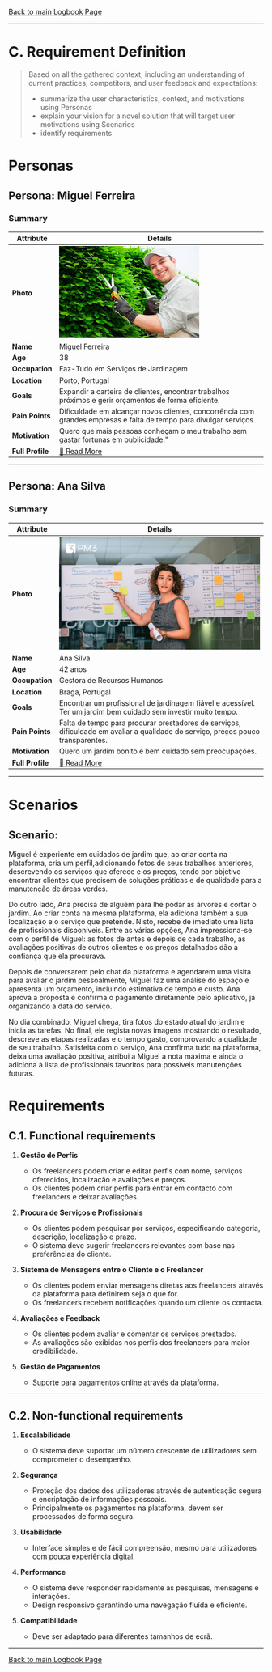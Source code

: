 [Back to main Logbook Page](../hci_logbook.md)

---

# C. Requirement Definition

>    Based on all the gathered context, including an understanding of current practices, competitors, and user feedback and expectations: 
> 
> - summarize the user characteristics, context, and motivations using Personas
> - explain your vision for a novel solution that will target user motivations using Scenarios
> - identify requirements

# Personas

## Persona: Miguel Ferreira

### Summary

| Attribute        | Details                                                                                                            |
| ---------------- | ------------------------------------------------------------------------------------------------------------------ |
| **Photo**        | ![Persona Name\|100](personas/miguel.jpeg)                                                                         |
| **Name**         | Miguel Ferreira                                                                                                    |
| **Age**          | 38                                                                                                                 |
| **Occupation**   | Faz-Tudo em Serviços de Jardinagem                                                                                 |
| **Location**     | Porto, Portugal                                                                                                    |
| **Goals**        | Expandir a carteira de clientes, encontrar trabalhos próximos e gerir orçamentos de forma eficiente.               |
| **Pain Points**  | Dificuldade em alcançar novos clientes, concorrência com grandes empresas e falta de tempo para divulgar serviços. |
| **Motivation**   | Quero que mais pessoas conheçam o meu trabalho sem gastar fortunas em publicidade."                                |
| **Full Profile** | [📄 Read More](personas/persona1_Miguel.md)                                                                        |

---

## Persona: Ana Silva

### Summary

| Attribute        | Details                                                                                                                          |
| ---------------- | -------------------------------------------------------------------------------------------------------------------------------- |
| **Photo**        | ![Persona Name](personas/ana.webp)                                                                                               |
| **Name**         | Ana Silva                                                                                                                        |
| **Age**          | 42 anos                                                                                                                          |
| **Occupation**   | Gestora de Recursos Humanos                                                                                                      |
| **Location**     | Braga, Portugal                                                                                                                  |
| **Goals**        | Encontrar um profissional de jardinagem fiável e acessível. Ter um jardim bem cuidado sem investir muito tempo.                  |
| **Pain Points**  | Falta de tempo para procurar prestadores de serviços, dificuldade em avaliar a qualidade do serviço, preços pouco transparentes. |
| **Motivation**   | Quero um jardim bonito e bem cuidado sem preocupações.                                                                           |
| **Full Profile** | [📄 Read More](personas/persona2_Ana.md)                                                                                         |

---

# Scenarios

## Scenario: 


Miguel é experiente em cuidados de jardim que, ao criar conta na plataforma, cria um perfil,adicionando fotos de seus trabalhos anteriores, descrevendo os serviços que oferece e os preços, tendo por objetivo encontrar clientes que precisem de soluções práticas e de qualidade para a manutenção de áreas verdes.

Do outro lado, Ana precisa de alguém para lhe podar as árvores e cortar o jardim. Ao criar conta na mesma plataforma, ela adiciona também a sua localização e o serviço que pretende. Nisto, recebe de imediato uma lista de profissionais disponíveis. Entre as várias opções, Ana impressiona-se com o perfil de Miguel: as fotos de antes e depois de cada trabalho, as avaliações positivas de outros clientes e os preços detalhados dão a confiança que ela procurava.

Depois de conversarem pelo chat da plataforma e agendarem uma visita para avaliar o jardim pessoalmente, Miguel faz uma análise do espaço e apresenta um orçamento, incluindo estimativa de tempo e custo. Ana aprova a proposta e confirma o pagamento diretamente pelo aplicativo, já organizando a data do serviço.

No dia combinado, Miguel chega, tira fotos do estado atual do jardim e inicia as tarefas. No final, ele regista novas imagens mostrando o resultado, descreve as etapas realizadas e o tempo gasto, comprovando a qualidade de seu trabalho. Satisfeita com o serviço, Ana confirma tudo na plataforma, deixa uma avaliação positiva, atribui a Miguel a nota máxima e ainda o adiciona à lista de profissionais favoritos para possíveis manutenções futuras.





# Requirements

## C.1. Functional requirements

1. **Gestão de Perfis**
   
   - Os freelancers podem criar e editar perfis com nome, serviços oferecidos, localização e avaliações e preços.
   - Os clientes podem criar perfis para entrar em contacto com freelancers e deixar avaliações.

2. **Procura de Serviços e Profissionais**
   
   - Os clientes podem pesquisar por serviços, especificando categoria, descrição, localização e prazo.
   - O sistema deve sugerir freelancers relevantes com base nas preferências do cliente.

3. **Sistema de Mensagens entre o Cliente e o Freelancer**
   
   - Os clientes podem enviar mensagens diretas aos freelancers através da plataforma para definirem seja o que for.  
   - Os freelancers recebem notificações quando um cliente os contacta.  

4. **Avaliações e Feedback**
   
   - Os clientes podem avaliar e comentar os serviços prestados.
   - As avaliações são exibidas nos perfis dos freelancers para maior credibilidade.

5. **Gestão de Pagamentos**
   
   - Suporte para pagamentos online através da plataforma.

---

## C.2. Non-functional requirements

1. **Escalabilidade**
   
   - O sistema deve suportar um número crescente de utilizadores sem comprometer o desempenho.

2. **Segurança**
   
   - Proteção dos dados dos utilizadores através de autenticação segura e encriptação de informações pessoais.
   - Principalmente os pagamentos na plataforma, devem ser processados de forma segura.


4. **Usabilidade**
   
   - Interface simples e de fácil compreensão, mesmo para utilizadores com pouca experiência digital.

5. **Performance**
   
   - O sistema deve responder rapidamente às pesquisas, mensagens e interações.
   - Design responsivo garantindo uma navegação fluída e eficiente.

6. **Compatibilidade**
   
   - Deve ser adaptado para diferentes tamanhos de ecrã.

---

[Back to main Logbook Page](hci_logbook.md)